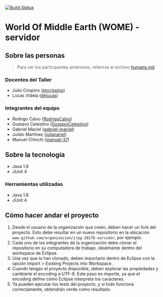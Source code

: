 [![Build Status](https://travis-ci.org/Java-is-coming/jrpg-2017b-servidor.svg?branch=master)](https://travis-ci.org/Java-is-coming/jrpg-2017b-servidor)
# World Of Middle Earth (WOME) - servidor

## Sobre las personas

> Para ver los participantes anteriores, referirse al archivo [humans.md](humans.md)

### Docentes del Taller

* Julio Crispino ([jmcrispino](https://github.com/jmcrispino))
* Lucas Videla ([delucas](https://github.com/delucas))

### Integrantes del equipo

* Rodrigo Calvo ([RodrigoCalvo](https://github.com/RodrigoCalvo))
* Gustavo Celestino ([GustavoCelestino](https://github.com/GustavoCelestino))
* Gabriel Maciel ([gabriel-maciel](https://github.com/gabriel-maciel))
* Julián Martínez ([julianariel](https://github.com/julianariel))
* Manuel Chinchi ([manuel-37](https://github.com/manuel-37))

## Sobre la tecnología
* Java 1.8
* JUnit 4


### Herramientas utilizadas

* Java 1.8
* JUnit 4

## Cómo hacer andar el proyecto

1. Desde el usuario de la organización que creen, deben hacer un fork del proyecto. Esto debe resultar en un nuevo repositorio en la ubicación `www.github.com/organizacion/jrpg-2017b-servidor`, por ejemplo.
2. Cada uno de los integrantes de la organización debe clonar el repositorio en su computadora de trabajo, idealmente dentro del workspace de Eclipse.
3. Una vez que lo han clonado, deben importarlo dentro de Eclipse con la opción Import > Existing Projects into Workspace.
4. Cuando tengan el proyecto disponible, deben explorar las propiedades y cambiarle el encoding a UTF-8. Este paso es importe, ya que el encoding define cómo Eclipse interpreta los caracteres.
5. Ya pueden ejecutar los tests del proyecto, y si todo funciona correctamente, obtendrán verde como resultado.
